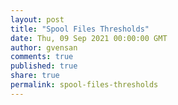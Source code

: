 ```yaml
---
layout: post
title: "Spool Files Thresholds"
date: Thu, 09 Sep 2021 00:00:00 GMT
author: gvensan
comments: true
published: true
share: true
permalink: spool-files-thresholds
---
```


